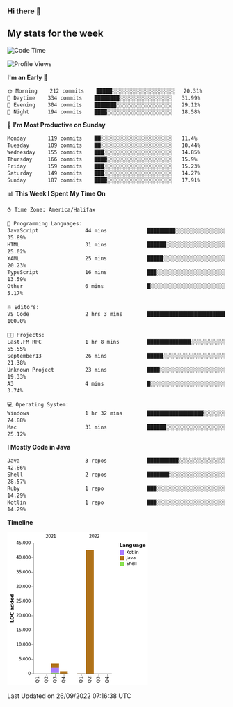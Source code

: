 ### Hi there 👋

## My stats for the week
<!--START_SECTION:waka-->
![Code Time](http://img.shields.io/badge/Code%20Time-398%20hrs%2026%20mins-blue)

![Profile Views](http://img.shields.io/badge/Profile%20Views-0-blue)

**I'm an Early 🐤** 

```text
🌞 Morning    212 commits    █████░░░░░░░░░░░░░░░░░░░░   20.31% 
🌆 Daytime    334 commits    ████████░░░░░░░░░░░░░░░░░   31.99% 
🌃 Evening    304 commits    ███████░░░░░░░░░░░░░░░░░░   29.12% 
🌙 Night      194 commits    ████░░░░░░░░░░░░░░░░░░░░░   18.58%

```
📅 **I'm Most Productive on Sunday** 

```text
Monday       119 commits    ██░░░░░░░░░░░░░░░░░░░░░░░   11.4% 
Tuesday      109 commits    ██░░░░░░░░░░░░░░░░░░░░░░░   10.44% 
Wednesday    155 commits    ███░░░░░░░░░░░░░░░░░░░░░░   14.85% 
Thursday     166 commits    ████░░░░░░░░░░░░░░░░░░░░░   15.9% 
Friday       159 commits    ███░░░░░░░░░░░░░░░░░░░░░░   15.23% 
Saturday     149 commits    ███░░░░░░░░░░░░░░░░░░░░░░   14.27% 
Sunday       187 commits    ████░░░░░░░░░░░░░░░░░░░░░   17.91%

```


📊 **This Week I Spent My Time On** 

```text
⌚︎ Time Zone: America/Halifax

💬 Programming Languages: 
JavaScript               44 mins             █████████░░░░░░░░░░░░░░░░   35.89% 
HTML                     31 mins             ██████░░░░░░░░░░░░░░░░░░░   25.02% 
YAML                     25 mins             █████░░░░░░░░░░░░░░░░░░░░   20.23% 
TypeScript               16 mins             ███░░░░░░░░░░░░░░░░░░░░░░   13.59% 
Other                    6 mins              █░░░░░░░░░░░░░░░░░░░░░░░░   5.17%

🔥 Editors: 
VS Code                  2 hrs 3 mins        █████████████████████████   100.0%

🐱‍💻 Projects: 
Last.FM RPC              1 hr 8 mins         ██████████████░░░░░░░░░░░   55.55% 
September13              26 mins             █████░░░░░░░░░░░░░░░░░░░░   21.38% 
Unknown Project          23 mins             ████░░░░░░░░░░░░░░░░░░░░░   19.33% 
A3                       4 mins              █░░░░░░░░░░░░░░░░░░░░░░░░   3.74%

💻 Operating System: 
Windows                  1 hr 32 mins        ██████████████████░░░░░░░   74.88% 
Mac                      31 mins             ██████░░░░░░░░░░░░░░░░░░░   25.12%

```

**I Mostly Code in Java** 

```text
Java                     3 repos             ██████████░░░░░░░░░░░░░░░   42.86% 
Shell                    2 repos             ███████░░░░░░░░░░░░░░░░░░   28.57% 
Ruby                     1 repo              ███░░░░░░░░░░░░░░░░░░░░░░   14.29% 
Kotlin                   1 repo              ███░░░░░░░░░░░░░░░░░░░░░░   14.29%

```


**Timeline**

![Chart not found](https://raw.githubusercontent.com/lyndseyy/lyndseyy/main/charts/bar_graph.png) 


 Last Updated on 26/09/2022 07:16:38 UTC
<!--END_SECTION:waka-->